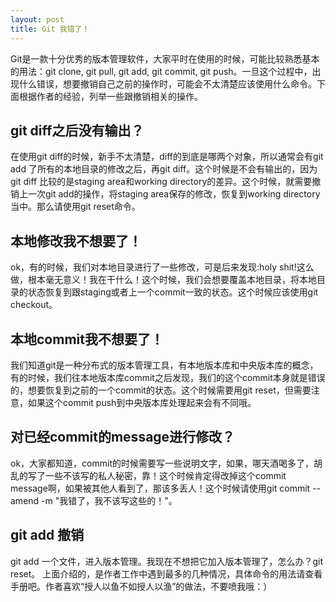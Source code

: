 ```yaml
---
layout: post
title: Git 我错了！ 
---
```


Git是一款十分优秀的版本管理软件，大家平时在使用的时候，可能比较熟悉基本的用法：git clone, git pull, git add, git commit, git push。一旦这个过程中，出现什么错误，想要撤销自己之前的操作时，可能会不太清楚应该使用什么命令。下面根据作者的经验，列举一些跟撤销相关的操作。

## git diff之后没有输出？
 在使用git diff的时候，新手不太清楚，diff的到底是哪两个对象，所以通常会有git add 了所有的本地目录的修改之后，再git diff。这个时候是不会有输出的，因为git diff 比较的是staging area和working directory的差异。这个时候，就需要撤销上一次git add的操作，将staging area保存的修改，恢复到working directory当中。那么请使用git reset命令。

## 本地修改我不想要了！
 ok，有的时候，我们对本地目录进行了一些修改，可是后来发现:holy shit!这么做，根本毫无意义！我在干什么！这个时候，我们会想要覆盖本地目录，将本地目录的状态恢复到跟staging或者上一个commit一致的状态。这个时候应该使用git checkout。

## 本地commit我不想要了！
 我们知道git是一种分布式的版本管理工具，有本地版本库和中央版本库的概念，有的时候，我们往本地版本库commit之后发现，我们的这个commit本身就是错误的，想要恢复到之前的一个commit的状态。这个时候需要用git reset，但需要注意，如果这个commit push到中央版本库处理起来会有不同哦。

## 对已经commit的message进行修改？
 ok，大家都知道，commit的时候需要写一些说明文字，如果，哪天酒喝多了，胡乱的写了一些不该写的私人秘密，靠！这个时候肯定得改掉这个commit message啊，如果被其他人看到了，那该多丢人！这个时候请使用git commit --amend -m "我错了，我不该写这些的！"。

## git add 撤销
git add 一个文件，进入版本管理。我现在不想把它加入版本管理了，怎么办？git reset。
上面介绍的，是作者工作中遇到最多的几种情况，具体命令的用法请查看手册吧。作者喜欢“授人以鱼不如授人以渔”的做法，不要喷我哦：）
